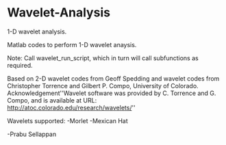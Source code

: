 # Wavelet-Analysis
1-D wavelet analysis. 

Matlab codes to perform 1-D wavelet anaysis. 

Note: Call wavelet_run_script, which in turn will call subfunctions as required.

Based on 2-D wavelet codes from Geoff Spedding and wavelet codes from Christopher Torrence and Gilbert P. Compo, University of Colorado.
Acknowledgement''Wavelet software was provided by C. Torrence and G. Compo, and is available at URL: http://atoc.colorado.edu/research/wavelets/''

Wavelets supported:
-Morlet
-Mexican Hat

-Prabu Sellappan
